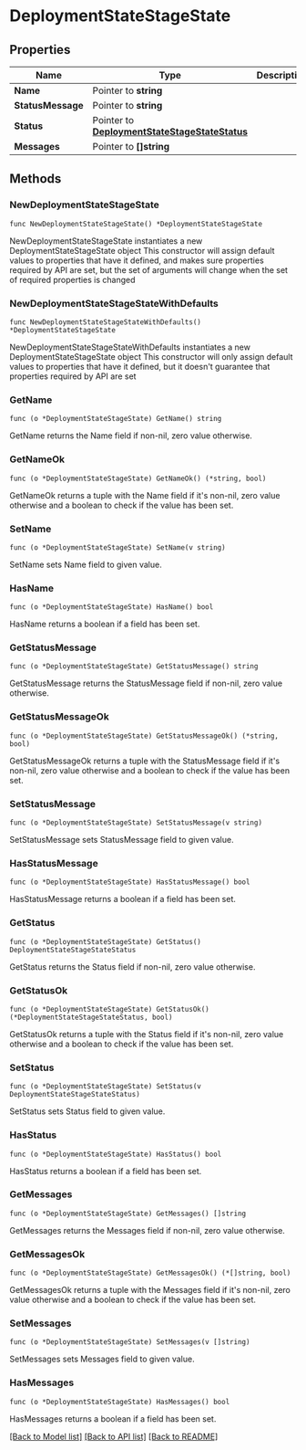 # DeploymentStateStageState

## Properties

Name | Type | Description | Notes
------------ | ------------- | ------------- | -------------
**Name** | Pointer to **string** |  | [optional] 
**StatusMessage** | Pointer to **string** |  | [optional] 
**Status** | Pointer to [**DeploymentStateStageStateStatus**](DeploymentStateStageStateStatus.md) |  | [optional] [default to DEPLOYMENTSTATESTAGESTATESTATUS_UNKNOWN]
**Messages** | Pointer to **[]string** |  | [optional] 

## Methods

### NewDeploymentStateStageState

`func NewDeploymentStateStageState() *DeploymentStateStageState`

NewDeploymentStateStageState instantiates a new DeploymentStateStageState object
This constructor will assign default values to properties that have it defined,
and makes sure properties required by API are set, but the set of arguments
will change when the set of required properties is changed

### NewDeploymentStateStageStateWithDefaults

`func NewDeploymentStateStageStateWithDefaults() *DeploymentStateStageState`

NewDeploymentStateStageStateWithDefaults instantiates a new DeploymentStateStageState object
This constructor will only assign default values to properties that have it defined,
but it doesn't guarantee that properties required by API are set

### GetName

`func (o *DeploymentStateStageState) GetName() string`

GetName returns the Name field if non-nil, zero value otherwise.

### GetNameOk

`func (o *DeploymentStateStageState) GetNameOk() (*string, bool)`

GetNameOk returns a tuple with the Name field if it's non-nil, zero value otherwise
and a boolean to check if the value has been set.

### SetName

`func (o *DeploymentStateStageState) SetName(v string)`

SetName sets Name field to given value.

### HasName

`func (o *DeploymentStateStageState) HasName() bool`

HasName returns a boolean if a field has been set.

### GetStatusMessage

`func (o *DeploymentStateStageState) GetStatusMessage() string`

GetStatusMessage returns the StatusMessage field if non-nil, zero value otherwise.

### GetStatusMessageOk

`func (o *DeploymentStateStageState) GetStatusMessageOk() (*string, bool)`

GetStatusMessageOk returns a tuple with the StatusMessage field if it's non-nil, zero value otherwise
and a boolean to check if the value has been set.

### SetStatusMessage

`func (o *DeploymentStateStageState) SetStatusMessage(v string)`

SetStatusMessage sets StatusMessage field to given value.

### HasStatusMessage

`func (o *DeploymentStateStageState) HasStatusMessage() bool`

HasStatusMessage returns a boolean if a field has been set.

### GetStatus

`func (o *DeploymentStateStageState) GetStatus() DeploymentStateStageStateStatus`

GetStatus returns the Status field if non-nil, zero value otherwise.

### GetStatusOk

`func (o *DeploymentStateStageState) GetStatusOk() (*DeploymentStateStageStateStatus, bool)`

GetStatusOk returns a tuple with the Status field if it's non-nil, zero value otherwise
and a boolean to check if the value has been set.

### SetStatus

`func (o *DeploymentStateStageState) SetStatus(v DeploymentStateStageStateStatus)`

SetStatus sets Status field to given value.

### HasStatus

`func (o *DeploymentStateStageState) HasStatus() bool`

HasStatus returns a boolean if a field has been set.

### GetMessages

`func (o *DeploymentStateStageState) GetMessages() []string`

GetMessages returns the Messages field if non-nil, zero value otherwise.

### GetMessagesOk

`func (o *DeploymentStateStageState) GetMessagesOk() (*[]string, bool)`

GetMessagesOk returns a tuple with the Messages field if it's non-nil, zero value otherwise
and a boolean to check if the value has been set.

### SetMessages

`func (o *DeploymentStateStageState) SetMessages(v []string)`

SetMessages sets Messages field to given value.

### HasMessages

`func (o *DeploymentStateStageState) HasMessages() bool`

HasMessages returns a boolean if a field has been set.


[[Back to Model list]](../README.md#documentation-for-models) [[Back to API list]](../README.md#documentation-for-api-endpoints) [[Back to README]](../README.md)


